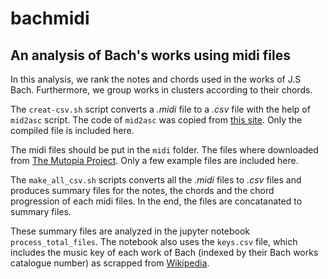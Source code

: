 # bachmidi
## An analysis of Bach's works using midi files

In this analysis, we rank the notes and chords used in the works of J.S Bach. Furthermore, we group works in clusters according to their chords.

The `creat-csv.sh` script converts a *.midi* file to a *.csv* file with the help of `mid2asc` script. The code of `mid2asc` was copied from [this site](http://www.archduke.org/midi/). Only the compiled file is included here.

The midi files should be put in the `midi` folder. The files where downloaded from [The Mutopia Project](https://www.mutopiaproject.org/). Only a few example files are included here.


The `make_all_csv.sh` scripts converts all the *.midi* files to *.csv* files and produces summary files for the notes, the chords and the chord progression of each midi files. In the end, the files are concatanated to summary files.

These summary files are analyzed in the jupyter notebook `process_total_files`. The notebook also uses the `keys.csv` file, which includes the music key of each work of Bach (indexed by their Bach works catalogue number) as scrapped from [Wikipedia](https://en.wikipedia.org/wiki/List_of_compositions_by_Johann_Sebastian_Bach#Works_in_Bach's_catalogues_and_collections).
